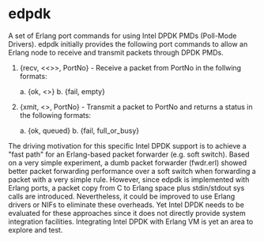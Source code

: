 edpdk
=====

A set of Erlang port commands for using Intel DPDK PMDs (Poll-Mode Drivers).  edpdk initially provides the following port
commands to allow an Erlang node to receive and transmit packets through DPDK PMDs.  

1. {recv, <<>>, PortNo} - Receive a packet from PortNo in the follwing formats:
   
   a. {ok, <<packet>>} 
   b. {fail, empty}
   
     
2. {xmit, <<packet>>, PortNo} - Transmit a packet to PortNo and returns a status in the following formats:
   
   a. {ok, queued}
   b. {fail, full_or_busy}
   
The driving motivation for this specific Intel DPDK support is to achieve a "fast path" for an Erlang-based packet
forwarder (e.g. soft switch).  Based on a very simple experiment, a dumb packet forwarder (fwdr.erl) showed better
packet forwarding performance over a soft switch when forwarding a packet with a very simple rule.  However, since
edpdk is implemented with Erlang ports, a packet copy from C to Erlang space plus stdin/stdout sys calls are introduced.
Nevertheless, it could be improved to use Erlang drivers or NIFs to eliminate these overheads. Yet Intel DPDK needs
to be evaluated for these approaches since it does not directly provide system integration facilities.  Integrating
Intel DPDK with Erlang VM is yet an area to explore and test.



